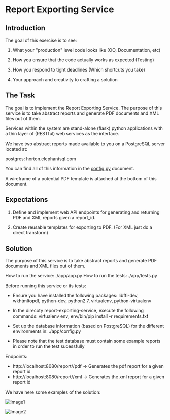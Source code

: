 # Report Exporting Service

## Introduction

The goal of this exercise is to see:

1. What your "production" level code looks like (OO, Documentation, etc)

2. How you ensure that the code actually works as expected (Testing)

3. How you respond to tight deadlines (Which shortcuts you take)

4. Your approach and creativity to crafting a solution


## The Task

The goal is to implement the Report Exporting Service. The purpose of this service is to take abstract reports and generate PDF documents and XML files out of them.

Services within the system are stand-alone (flask) python applications with a thin layer of (RESTful) web services as the interface.

We have two abstract reports made available to you on a PostgreSQL server located at:

postgres: horton.elephantsql.com

You can find all of this information in the [config.py]() document.

A wireframe of a potential PDF template is attached at the bottom of this document.


## Expectations

1. Define and implement web API endpoints for generating and returning PDF and XML reports given a report_id.

2. Create reusable templates for exporting to PDF. (For XML just do a direct transform)


## Solution

The purpose of this service is to take abstract reports and generate PDF documents and XML files out of them.

How to run the service: ./app/app.py
How to run the tests: ./app/tests.py

Before running this service or its tests:

  - Ensure you have installed the following packages: libffi-dev, wkhtmltopdf, python-dev, python2.7, virtualenv, python-virtualenv

  - In the direcoty report-exporting-service, execute the following commands: virtualenv env; env/bin/pip install -r requirements.txt

  - Set up the database information (based on PostgreSQL) for the different environments in: ./app/config.py

  - Please note that the test database must contain some example reports in order to run the test sucessfully

Endpoints:

- http://localhost:8080/report/<id>/pdf -> Generates the pdf report for a given report id 
- http://localhost:8080/report/<id>/xml -> Generates the xml report for a given report id

We have here some examples of the solution:

![Image1]()

![Image2]()
